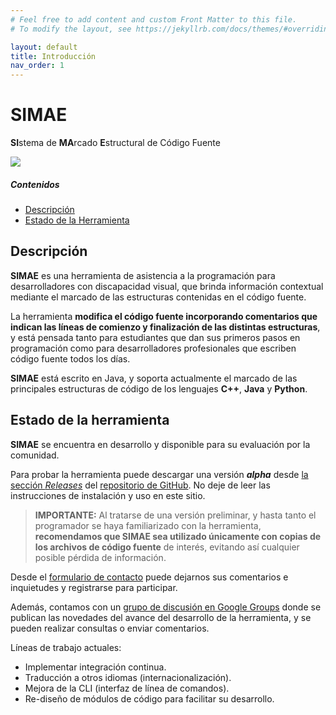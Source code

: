 ```yaml
---
# Feel free to add content and custom Front Matter to this file.
# To modify the layout, see https://jekyllrb.com/docs/themes/#overriding-theme-defaults

layout: default
title: Introducción
nav_order: 1
---
```


# SIMAE
**SI**stema de **MA**rcado **E**structural de Código Fuente

![](https://i.imgur.com/oSRdStq.png)

##### Contenidos
- [Descripción](#descripcion)
- [Estado de la Herramienta](#estado-de-la-herramienta)

## Descripción <a name ="descripcion"/>

**SIMAE** es una herramienta de asistencia a la programación para desarrolladores con discapacidad visual, que brinda información contextual mediante el marcado de las estructuras contenidas en el código fuente. 

La herramienta **modifica el código fuente incorporando comentarios que indican las líneas de comienzo y finalización de las distintas estructuras**, y está pensada tanto para estudiantes que dan sus primeros pasos en programación como para desarrolladores profesionales que escriben código fuente todos los días. 

**SIMAE** está escrito en Java, y soporta actualmente el marcado de las principales estructuras de código de los lenguajes **C++**, **Java** y **Python**. 

## Estado de la herramienta <a name ="estado-de-la-herramienta"/>

**SIMAE** se encuentra en desarrollo y disponible para su evaluación por la comunidad.

Para probar la herramienta puede descargar una versión **_alpha_** desde [la sección _Releases_](https://github.com/tiflo-sf/simae/releases) del [repositorio de GitHub](https://github.com/tiflo-sf/simae). No deje de leer las instrucciones de instalación y uso en este sitio.

> **IMPORTANTE:** Al tratarse de una versión preliminar, y hasta tanto el programador se haya familiarizado con la herramienta, **recomendamos que SIMAE sea utilizado únicamente con copias de los archivos de código fuente** de interés, evitando así cualquier posible pérdida de información. 

Desde el [formulario de contacto](https://forms.gle/kABFnMF4jzv6ssZcA) puede dejarnos sus comentarios e inquietudes y registrarse para participar.

Además, contamos con un [grupo de discusión en Google Groups](https://groups.google.com/g/tiflosf-simae/) donde se publican las novedades del avance del desarrollo de la herramienta, y se pueden realizar consultas o enviar comentarios.

Líneas de trabajo actuales:

* Implementar integración continua.
* Traducción a otros idiomas (internacionalización).
* Mejora de la CLI (interfaz de línea de comandos).
* Re-diseño de módulos de código para facilitar su desarrollo.
